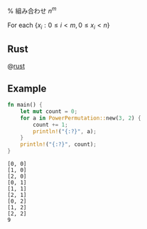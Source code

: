 % 組み合わせ $n^m$

For each $\{ x_i : 0 \leq i \lt m, 0 \leq x_i \lt n \}$

## Rust

@[rust](nat.powperm.rs)

## Example

```rust
fn main() {
    let mut count = 0;
    for a in PowerPermutation::new(3, 2) {
        count += 1;
        println!("{:?}", a);
    }
    println!("{:?}", count);
}
```

```
[0, 0]
[1, 0]
[2, 0]
[0, 1]
[1, 1]
[2, 1]
[0, 2]
[1, 2]
[2, 2]
9
```

